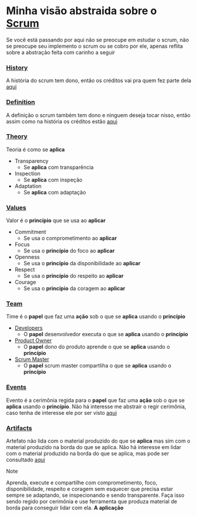 # Minha visão abstraida sobre o [Scrum](https://scrumguides.org/scrum-guide.html)

Se você está passando por aqui não se preocupe em estudar o scrum, não se preocupe seu implemento o scrum ou se cobro por ele, apenas reflita sobre a abstração feita com carinho a seguir

### [History](https://scrumguides.org/scrum-guide.html#purpose-of-the-scrum-guide)
A história do scrum tem dono, então os créditos vai pra quem fez parte dela [aqui](https://scrumguides.org/scrum-guide.html#purpose-of-the-scrum-guide)

### [Definition](https://scrumguides.org/scrum-guide.html#scrum-definition)
A definição o scrum também tem dono e ninguem deseja tocar nisso, então assim como na história os créditos estão [aqui](https://scrumguides.org/scrum-guide.html#scrum-definition)

### [Theory](https://scrumguides.org/scrum-guide.html#scrum-theory)
Teoria é como se **aplica**

- Transparency
    - Se **aplica** com transparência
- Inspection
    - Se **aplica** com inspeção
- Adaptation
    - Se **aplica** com adaptação

### [Values](https://scrumguides.org/scrum-guide.html#scrum-values)
Valor é o **princípio** que se usa ao **aplicar**

- Commitment
    - Se usa o comprometimento ao **aplicar**
- Focus
    - Se usa o **princípio** do foco ao **aplicar**
- Openness
    - Se usa o **princípio** da disponibilidade ao **aplicar**
- Respect
    - Se usa o **princípio** do respeito ao **aplicar**
- Courage
    - Se usa o **princípio** da coragem ao **aplicar**

### [Team](https://scrumguides.org/scrum-guide.html#scrum-team)
Time é o **papel** que faz uma **ação** sob o que se **aplica** usando o **princípio**

- [Developers](https://scrumguides.org/scrum-guide.html#developers)
    - O **papel** desenvolvedor executa o que se **aplica** usando o **princípio**
- [Product Owner](https://scrumguides.org/scrum-guide.html#product-owner)
    - O **papel** dono do produto aprende o que se **aplica** usando o **princípio**
- [Scrum Master](https://scrumguides.org/scrum-guide.html#scrum-master)
    - O **papel** scrum master compartliha o que se **aplica** usando o **princípio**

### [Events](https://scrumguides.org/scrum-guide.html#scrum-events)
Evento é a cerimônia regida para o **papel** que faz uma **ação** sob o que se **aplica** usando o **princípio**. Não há interesse me abstrair o regir cerimônia, caso tenha de interesse ele por ser visto [aqui](https://scrumguides.org/scrum-guide.html#scrum-events)

### [Artifacts](https://scrumguides.org/scrum-guide.html#scrum-artifacts)
Artefato não lida com o material produzido do que se **aplica** mas sim com o material produzido na borda do que se aplica. Não há interesse em lidar com o material produzido na borda do que se aplica, mas pode ser consultado [aqui](https://scrumguides.org/scrum-guide.html#scrum-artifacts)

>[!NOTE]
>
>Aprenda, execute e compartilhe com comprometimento, foco, disponibilidade, respeito e coragem sem esquecer que precisa estar sempre se adaptando, se inspecionando e sendo transparente. Faça isso sendo regido por cerimônia e use ferramenta que produza material de borda para conseguir lidar com ela. **A aplicação**

<script>
    (function blockquote(){
        const format = () => {
            document.querySelectorAll('blockquote p').forEach(p =>{
                if(p.textContent === '[!NOTE]')
                {
                    p.textContent = ''
                    p.style.display = 'flex'
                    p.style.alignItems = 'center'
                    p.style.columnGap = '0.4em'
                    const ns = "http://www.w3.org/2000/svg"

                    const note = document.createElementNS(ns, "svg")
                    note.setAttribute("viewBox", "0 0 16 16")
                    note.setAttribute("version", "1.1")
                    note.setAttribute("width", "16")
                    note.setAttribute("height", "16")
                    note.setAttribute("aria-hidden", "true")

                    const path = document.createElementNS(ns, "path")
                    path.setAttribute("d", "M0 8a8 8 0 1 1 16 0A8 8 0 0 1 0 8Zm8-6.5a6.5 6.5 0 1 0 0 13 6.5 6.5 0 0 0 0-13ZM6.5 7.75A.75.75 0 0 1 7.25 7h1a.75.75 0 0 1 .75.75v2.75h.25a.75.75 0 0 1 0 1.5h-2a.75.75 0 0 1 0-1.5h.25v-2h-.25a.75.75 0 0 1-.75-.75ZM8 6a1 1 0 1 1 0-2 1 1 0 0 1 0 2Z")

                    note.appendChild(path)
                    p.appendChild(note)
                    p.append('Note')
                }
            })
        };
        format();
    })()
</script>